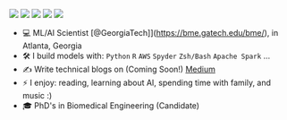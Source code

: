[<img src="https://img.shields.io/badge/website-000000?style=for-the-badge&logo=About.me&logoColor=white" />](https://crisbarrera.com)
[<img src="https://img.shields.io/badge/Medium-12100E?style=for-the-badge&logo=medium&logoColor=white" />](https://medium.com/@cris.rbarreram)
[<img src="https://img.shields.io/badge/linkedin-%230077B5.svg?&style=for-the-badge&logo=linkedin&logoColor=white" />](https://linkedin.com/cristian-barrera-63205997)
[<img src="https://img.shields.io/badge/Twitter-1DA1F2?style=for-the-badge&logo=twitter&logoColor=white" />](https://twitter.com/maberyick)
[<img src="https://img.shields.io/badge/Kaggle-20BEFF?style=for-the-badge&logo=Kaggle&logoColor=white" />](https://www.kaggle.com/crisbarrera)

- :computer: ML/AI Scientist [@GeorgiaTech]](https://bme.gatech.edu/bme/), in Atlanta, Georgia
- :hammer_and_wrench: I build models with: `Python` `R` `AWS` `Spyder` `Zsh/Bash` `Apache Spark` ...
- :writing_hand: Write technical blogs on (Coming Soon!) [Medium](https://medium.com/@cris.rbarreram)
- ⚡ I enjoy: reading, learning about AI, spending time with family, and music :)
- :mortar_board: PhD's in Biomedical Engineering (Candidate)
